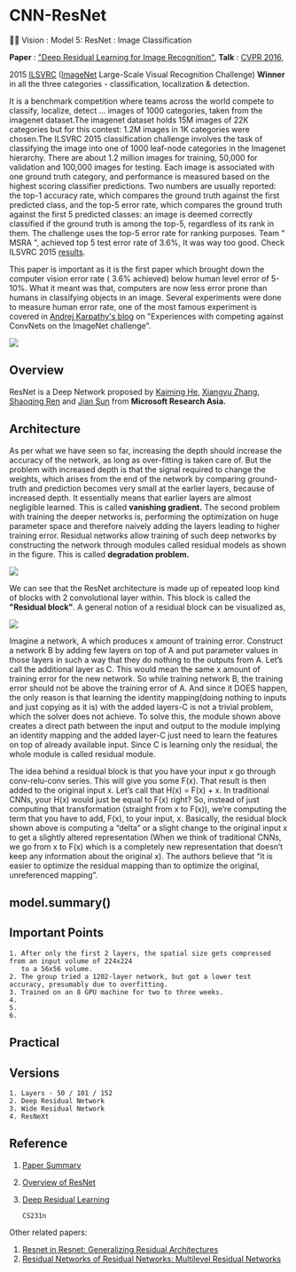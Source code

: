 # CNN-ResNet
🕵🏻 Vision : Model 5: ResNet : Image Classification

<b>Paper</b> : ["Deep Residual Learning for Image Recognition"](https://arxiv.org/abs/1512.03385), <b>Talk</b> : [CVPR 2016](https://youtu.be/C6tLw-rPQ2o),

2015 [ILSVRC](http://www.image-net.org/challenges/LSVRC/) ([ImageNet](http://www.image-net.org/) Large-Scale Visual Recognition Challenge) <b>Winner</b> in all the three categories - classification, localization & detection.

It is a benchmark competition where teams across the world compete to classify, localize, detect ... images of 1000 categories, taken from the imagenet dataset.The imagenet dataset holds 15M images of 22K categories but for this contest: 1.2M images in 1K categories were chosen.The ILSVRC 2015 classification challenge involves the task of classifying the image into one of 1000 leaf-node categories in the Imagenet hierarchy. There are about 1.2 million images for training, 50,000 for validation and 100,000 images for testing. Each image is associated with one ground truth category, and performance is measured based on the highest scoring classifier predictions. Two numbers are usually reported: the top-1 accuracy rate, which compares the ground truth against the first predicted class, and the top-5 error rate, which compares the ground truth against the first 5 predicted classes: an image is deemed correctly classified if the ground truth is among the top-5, regardless of its rank in them. The challenge uses the top-5 error rate for ranking purposes. Team " MSRA ", achieved top 5 test error rate of 3.6%, It was way too good. Check ILSVRC 2015 [results](http://image-net.org/challenges/LSVRC/2015/results).

This paper is important as it is the first paper which brought down the computer vision error rate ( 3.6% achieved) below human level error of 5-10%. What it meant was that, computers are now less error prone than humans in classifying objects in an image. Several experiments were done to measure human error rate, one of the most famous experiment is covered in [Andrej Karpathy's blog](http://karpathy.github.io/2014/09/02/what-i-learned-from-competing-against-a-convnet-on-imagenet/) on "Experiences with competing against ConvNets on the ImageNet challenge".

<img src="https://github.com/SKKSaikia/CNN-ResNet/blob/master/img/ResNet.gif">

Overview
-
ResNet is a Deep Network proposed by [Kaiming He](http://kaiminghe.com/), [Xiangyu Zhang](https://www.cs.purdue.edu/homes/xyzhang/), [Shaoqing Ren](http://shaoqingren.com/) and [Jian Sun](http://www.jiansun.org/) from <b>Microsoft Research Asia.</b>


Architecture
-
As per what we have seen so far, increasing the depth should increase the accuracy of the network, as long as over-fitting is taken care of. But the problem with increased depth is that the signal required to change the weights, which arises from the end of the network by comparing ground-truth and prediction becomes very small at the earlier layers, because of increased depth. It essentially means that earlier layers are almost negligible learned. This is called <b>vanishing gradient.</b> The second problem with training the deeper networks is, performing the optimization on huge parameter space and therefore naively adding the layers leading to higher training error. Residual networks allow training of such deep networks by constructing the network through modules called residual models as shown in the figure. This is called <b>degradation problem.</b>

<img src="https://github.com/SKKSaikia/CNN-ResNet/blob/master/img/comp.png">

We can see that the ResNet architecture is made up of repeated loop kind of blocks with 2 convolutional layer within. This block is called the <b>"Residual block"</b>. A general notion of a residual block can be visualized as,

<img src="https://github.com/SKKSaikia/CNN-ResNet/blob/master/img/res.png">

Imagine a network, A which produces x amount of training error. Construct a network B by adding few layers on top of A and put parameter values in those layers in such a way that they do nothing to the outputs from A. Let’s call the additional layer as C. This would mean the same x amount of training error for the new network. So while training network B, the training error should not be above the training error of A. And since it DOES happen, the only reason is that learning the identity mapping(doing nothing to inputs and just copying as it is) with the added layers-C is not a trivial problem, which the solver does not achieve. To solve this, the module shown above creates a direct path between the input and output to the module implying an identity mapping and the added layer-C just need to learn the features on top of already available input. Since C is learning only the residual, the whole module is called residual module. 

The idea behind a residual block is that you have your input x go through conv-relu-conv series. This will give you some F(x). That result is then added to the original input x. Let’s call that H(x) = F(x) + x. In traditional CNNs, your H(x) would just be equal to F(x) right? So, instead of just computing that transformation (straight from x to F(x)), we’re computing the term that you have to add, F(x), to your input, x. Basically, the residual block shown above is computing a “delta” or a slight change to the original input x to get a slightly altered representation (When we think of traditional CNNs, we go from x to F(x) which is a completely new representation that doesn’t keep any information about the original x). The authors believe that “it is easier to optimize the residual mapping than to optimize the original, unreferenced mapping”.

model.summary()
-

Important Points
-


    1. After only the first 2 layers, the spatial size gets compressed from an input volume of 224x224
       to a 56x56 volume.
    2. The group tried a 1202-layer network, but got a lower test accuracy, presumably due to overfitting.
    3. Trained on an 8 GPU machine for two to three weeks.
    4. 
    5.
    6.
    
Practical
-

Versions
-

    1. Layers - 50 / 101 / 152
    2. Deep Residual Network
    3. Wide Residual Network
    4. ResNeXt

Reference
-
1. [Paper Summary](https://www.commonlounge.com/discussion/839d11b9a67d464796e5ba0309611e9b)
2. [Overview of ResNet](https://towardsdatascience.com/an-overview-of-resnet-and-its-variants-5281e2f56035)
3. [Deep Residual Learning](https://blog.waya.ai/deep-residual-learning-9610bb62c355)

       CS231n

Other related papers:

1. [Resnet in Resnet: Generalizing Residual Architectures](https://arxiv.org/abs/1603.08029)
2. [Residual Networks of Residual Networks: Multilevel Residual Networks](https://arxiv.org/abs/1608.02908)
